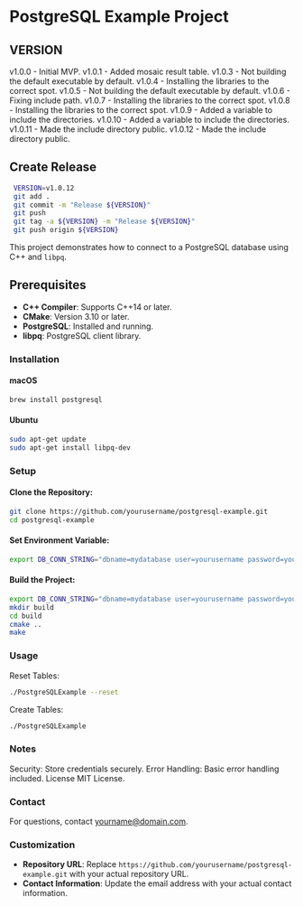 # PostgreSQL Example Project

## VERSION
v1.0.0 - Initial MVP. 
v1.0.1 - Added mosaic result table. 
v1.0.3 - Not building the default executable by default. 
v1.0.4 - Installing the libraries to the correct spot. 
v1.0.5 - Not building the default executable by default. 
v1.0.6 - Fixing include path. 
v1.0.7 - Installing the libraries to the correct spot. 
v1.0.8 - Installing the libraries to the correct spot. 
v1.0.9 - Added a variable to include the directories. 
v1.0.10 - Added a variable to include the directories. 
v1.0.11 - Made the include directory public. 
v1.0.12 - Made the include directory public. 

## Create Release
```bash
 VERSION=v1.0.12
 git add .
 git commit -m "Release ${VERSION}"
 git push
 git tag -a ${VERSION} -m "Release ${VERSION}"
 git push origin ${VERSION}
```

This project demonstrates how to connect to a PostgreSQL database using C++ and `libpq`.

## Prerequisites

- **C++ Compiler**: Supports C++14 or later.
- **CMake**: Version 3.10 or later.
- **PostgreSQL**: Installed and running.
- **libpq**: PostgreSQL client library.

### Installation

#### macOS

```bash
brew install postgresql
```

#### Ubuntu
```bash
sudo apt-get update
sudo apt-get install libpq-dev
```

### Setup
#### Clone the Repository:
```bash
git clone https://github.com/yourusername/postgresql-example.git
cd postgresql-example
```

#### Set Environment Variable:
```bash
export DB_CONN_STRING="dbname=mydatabase user=yourusername password=yourpassword hostaddr=127.0.0.1 port=5432"
```

#### Build the Project:
```bash
export DB_CONN_STRING="dbname=mydatabase user=yourusername password=yourpassword hostaddr=127.0.0.1 port=5432"
mkdir build
cd build
cmake ..
make
```

### Usage
Reset Tables:
```bash
./PostgreSQLExample --reset
```

Create Tables:
```bash
./PostgreSQLExample
```

### Notes
Security: Store credentials securely.
Error Handling: Basic error handling included.
License
MIT License.

### Contact
For questions, contact yourname@domain.com.

### Customization

- **Repository URL**: Replace `https://github.com/yourusername/postgresql-example.git` with your actual repository URL.
- **Contact Information**: Update the email address with your actual contact information.

